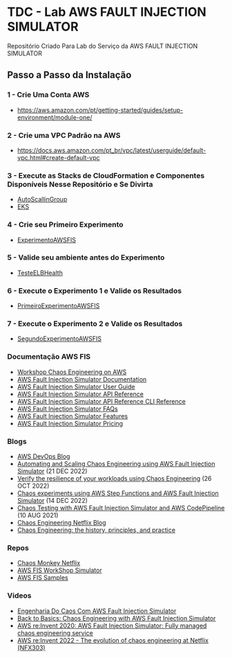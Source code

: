# TDC - Lab AWS FAULT INJECTION SIMULATOR

Repositório Criado Para Lab do Serviço da AWS FAULT INJECTION SIMULATOR

## Passo a Passo da Instalação

### 1 - Crie Uma Conta AWS
  
*  https://aws.amazon.com/pt/getting-started/guides/setup-environment/module-one/

### 2 - Crie uma VPC Padrão na AWS

*    https://docs.aws.amazon.com/pt_br/vpc/latest/userguide/default-vpc.html#create-default-vpc

### 3 - Execute as Stacks de CloudFormation e Componentes Disponíveis Nesse Repositório e Se Divirta

*  [AutoScallinGroup](./CloudFormation/AutoScallingGroup/cf-asg-ec2-image-builder-amazon-linux-2.yaml)
*  [EKS](./CloudFormation/EKS/eks-aws-fault-injection-simulator.yaml)

### 4 - Crie seu Primeiro Experimento

* [ExperimentoAWSFIS](./CloudFormation/FISExperiment/FISExperiment1.json)

### 5 - Valide seu ambiente antes do Experimento

* [TesteELBHealth](./ScriptTest/TestELBHealth.sh)

### 6 - Execute o Experimento 1 e Valide os Resultados

* [PrimeiroExperimentoAWSFIS](./CloudFormation/FISExperiment/FISExperiment1.json)

### 7 - Execute o Experimento 2 e Valide os Resultados

* [SegundoExperimentoAWSFIS](./CloudFormation/FISExperiment/FISExperiment2.json)

### Documentação AWS FIS

* [Workshop Chaos Engineering on AWS](https://workshops.aws/categories/Chaos%20Engineering)
* [AWS Fault Injection Simulator Documentation](https://docs.aws.amazon.com/fis/index.html)
* [AWS Fault Injection Simulator User Guide](https://docs.aws.amazon.com/fis/latest/userguide/what-is.html)
* [AWS Fault Injection Simulator API Reference](https://docs.aws.amazon.com/fis/latest/APIReference/Welcome.html)
* [AWS Fault Injection Simulator API Reference CLI Reference](https://docs.aws.amazon.com/cli/latest/reference/fis/)
* [AWS Fault Injection Simulator FAQs](https://aws.amazon.com/pt/fis/faqs/)
* [AWS Fault Injection Simulator Features](https://aws.amazon.com/pt/fis/features/)
* [AWS Fault Injection Simulator Pricing](https://aws.amazon.com/pt/fis/pricing/)

### Blogs

* [AWS DevOps Blog](https://aws.amazon.com/pt/blogs/devops/tag/aws-fault-injection-simulator/)
* [Automating and Scaling Chaos Engineering using AWS Fault Injection Simulator](https://aws.amazon.com/pt/blogs/industries/automating-and-scaling-chaos-engineering-using-aws-fault-injection-simulator/) (21 DEC 2022)
* [Verify the resilience of your workloads using Chaos Engineering](https://aws.amazon.com/pt/blogs/architecture/verify-the-resilience-of-your-workloads-using-chaos-engineering/) (26 OCT 2022)
* [Chaos experiments using AWS Step Functions and AWS Fault Injection Simulator](https://aws.amazon.com/pt/blogs/compute/chaos-experiments-using-aws-step-functions-and-aws-fault-injection-simulator/) (14 DEC 2022)
* [Chaos Testing with AWS Fault Injection Simulator and AWS CodePipeline](https://aws.amazon.com/pt/blogs/architecture/chaos-testing-with-aws-fault-injection-simulator-and-aws-codepipeline/) (10 AUG 2021)
* [Chaos Engineering Netflix Blog](https://netflixtechblog.com/tagged/chaos-engineering)
* [Chaos Engineering: the history, principles, and practice](https://www.gremlin.com/community/tutorials/chaos-engineering-the-history-principles-and-practice/)

### Repos

* [Chaos Monkey Netflix](https://netflix.github.io/chaosmonkey/)
* [AWS FIS WorkShop Simulator](https://github.com/aws-samples/aws-fault-injection-simulator-workshop)
* [AWS FIS Samples](https://github.com/aws-samples/aws-fault-injection-simulator-samples)

### Videos

* [Engenharia Do Caos Com AWS Fault Injection Simulator](https://youtu.be/qyQ2B5N4FQ4)
* [Back to Basics: Chaos Engineering with AWS Fault Injection Simulator](https://youtu.be/AThR8dFmPP4)
* [AWS re:Invent 2020: AWS Fault Injection Simulator: Fully managed chaos engineering service](https://youtu.be/yoNeMLj3CHc)
* [AWS re:Invent 2022 - The evolution of chaos engineering at Netflix (NFX303)](https://www.youtube.com/watch?v=Xbn65E-BQhA)